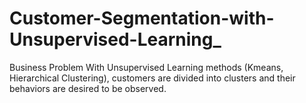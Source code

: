 # Customer-Segmentation-with-Unsupervised-Learning_
Business Problem With Unsupervised Learning methods (Kmeans, Hierarchical Clustering), customers are divided into clusters and their behaviors are desired to be observed.

